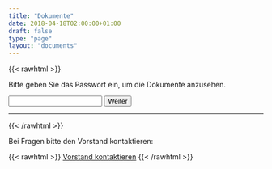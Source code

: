 ```yaml
---
title: "Dokumente"
date: 2018-04-18T02:00:00+01:00
draft: false
type: "page"
layout: "documents"
---
```

{{< rawhtml >}}
    <p>
        Bitte geben Sie das Passwort ein, um die Dokumente anzusehen.
    </p>
    <p>
        <form id="docform">
            <input name="docpw" id="docpw" type="text" required>
            <button type="submit" class="button">Weiter</button>
        </form>
    </p>
    <div class="documents" id="docwrap"></div>
    <hr>
{{< /rawhtml >}}

Bei Fragen bitte den Vorstand kontaktieren:

{{< rawhtml >}}
    <a href="/contact/" class="button">Vorstand kontaktieren</a>
{{< /rawhtml >}}
